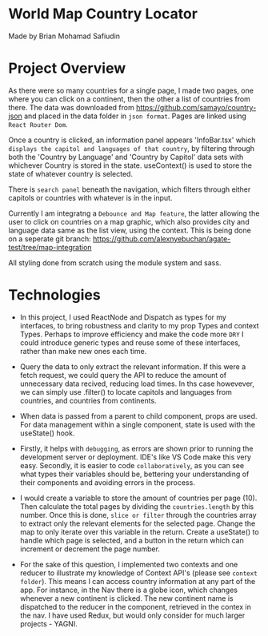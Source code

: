 # World Map Country Locator

Made by Brian Mohamad Safiudin

# Project Overview

As there were so many countries for a single page, I made two pages, one where you can click on a continent, then the other a list of countries from there. The data was downloaded from https://github.com/samayo/country-json and placed in the data folder in `json format`. Pages are linked using `React Router Dom`.

Once a country is clicked, an information panel appears 'InfoBar.tsx' which `displays the capitol and languages of that country`, by filtering through both the 'Country by Language' and 'Country by Capitol' data sets with whichever Country is stored in the state. useContext() is used to store the state of whatever country is selected.

There is `search panel` beneath the navigation, which filters through either capitols or countries with whatever is in the input. 

Currently I am integratng a `Debounce and Map feature`, the latter allowing the user to click on countries on a map graphic, which also provides city and language data same as the list view, using the context. This is being done on a seperate git branch: https://github.com/alexnyebuchan/agate-test/tree/map-integration

All styling done from scratch using the module system and sass.

# Technologies

- In this project, I used ReactNode and Dispatch as types for my interfaces, to bring robustness and clarity to my prop Types and context Types. Perhaps to improve efficiency and make the code more `DRY` I could introduce generic types <T> and reuse some of these interfaces, rather than make new ones each time. 

- Query the data to only extract the relevant information. If this were a fetch request, we could query the API to reduce the amount of unnecessary data recived, reducing load times. In ths case howevever, we can simply use .filter() to locate capitols and languages from countries, and countries from continents. 

- When data is passed from a parent to child component, props are used. For data management within a single component, state is used with the useState() hook. 

- Firstly, it helps with `debugging`, as errors are shown prior to running the development server or deployment. IDE's like VS Code make this very easy. Secondly, it is easier to code `collaboratively`, as you can see what types their variables should be, bettering your understanding of their components and avoiding errors in the process. 

- I would create a variable to store the amount of countries per page (10). Then calculate the total pages by dividing the `countries.length` by this number. Once this is done, `slice or filter` through the countries array to extract only the relevant elements for the selected page. Change the map to only iterate over this variable in the return. Create a useState() to handle which page is selected, and a button in the return which can increment or decrement the page number.

- For the sake of this question, I implemented two contexts and one reducer to illustrate my knowledge of Context API's (please see `context folder`). This means I can access country information at any part of the app. For instance, in the Nav there is a globe icon, which changes whenever a new continent is clicked. The new continent name is dispatched to the reducer in the component, retrieved in the contex in the nav. I have used Redux, but would only consider for much larger projects - YAGNI.
